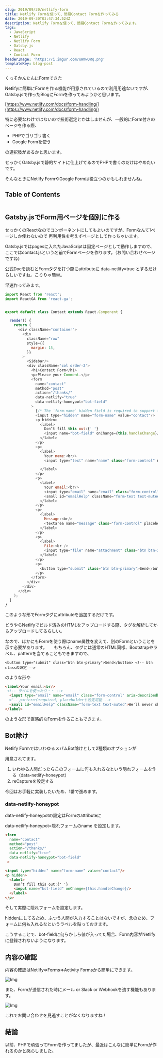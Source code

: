 ```yaml
---
slug: 2019/09/30/netlify-form
title: Netlify Formを使って、簡易Contact Formを作ってみる
date: 2019-09-30T03:47:34.524Z
description: Netlify Formを使って、簡易Contact Formを作ってみます。
tags:
  - JavaScript
  - Netlify
  - Netlify Form
  - Gatsby.js
  - React
  - Contact Form
headerImage: 'https://i.imgur.com/uWmwQRq.png'
templateKey: blog-post
---
```

くっそかんたんにFormできた

Netlifyに簡単にFormを作る機能が用意されているので利用用途ないですが、Gatsby.jsで作ったBlogにFormを作ってみようかと思います。

[https://www.netlify.com/docs/form-handling/](https://www.netlify.com/docs/form-handling/)

特に必要なわけではないので技術選定とかはしませんが、一般的にForm付きのページを作る際、

- PHPでゴリゴリ書く
- Google Formを使う

の選択肢があるかと思います。

せっかくGatsby.jsで静的サイトに仕上げてるのでPHPで書くのだけはやめたいです。

そんなときにNetlify FormやGoogle Formは役立つのかもしれませんね。

## Table of Contents

```toc

```

## Gatsby.jsでForm用ページを個別に作る

せっかくのReactなのでコンポーネントにしてもよいのですが、Formなんて1ページしか使わないので
再利用性を考えずページとして作っちゃいます。

Gatsby.jsではpagesに入れたJavaScriptは固定ページとして動作しますので、ここではcontact.jsという名前でFormページを作ります。（お問い合わせページですね）

公式Docを読むとFormタグを打つ際にattributeに data-netlify=true とするだけらしいですね。こりりゃ簡単。

早速作ってみます。

```javascript
import React from 'react';
import ReactGA from 'react-ga';


export default class Contact extends React.Component {

  render() {
    return (
      <div className="container">
        <div
          className="row"
          style={{
            margin: 15,
          }}
        >
          <Sidebar/>
          <div className="col order-2">
            <h1>Contact Form</h1>
            <p>Please your Comment.</p>
            <form
              name="contact"
              method="post"
              action="/thanks/"
              data-netlify="true"
              data-netlify-honeypot="bot-field"
            >
              {/* The `form-name` hidden field is required to support form submissions without JavaScript */}
              <input type="hidden" name="form-name" value="contact"/>
              <p hidden>
                <label>
                  Don’t fill this out:{' '}
                  <input name="bot-field" onChange={this.handleChange}/>
                </label>
              </p>
              <p>
                <label>
                  Your name:<br/>
                  <input type="text" name="name" class="form-control" maxLength="30" minLength="2" required placeholder="Enter your name"/>

                </label>
              </p>
              <p>
                <label>
                  Your email:<br/>
                  <input type="email" name="email" class="form-control" aria-describedby="emailHelp" pattern="^[a-zA-Z0-9.!#$%&'*+\/=?^_`{|}~-]+@[a-zA-Z0-9-]+(?:\.[a-zA-Z0-9-]+)*$" required placeholder="Enter your email" />
                  <small id="emailHelp" className="form-text text-muted">We'll never share your email with anyone else.</small>
                </label>
              </p>
              <p>
                <label>
                  Message:<br/>
                  <textarea name="message" class="form-control" placeholder="Something writing..."/>
                </label>
              </p>
              <p>
                <label>
                  File:<br />
                  <input type="file" name="attachment" class="btn btn-info" />
                </label>
              </p>
              <p>
                <button type="submit" class="btn btn-primary">Send</button>
              </p>
            </form>
          </div>
        </div>
      </div>
    );
  }
}
```

このような形でFormタグにattributeを追加するだけです。

どうやらNetlifyでビルド済みのHTMLをアップロードする際、タグを解析してからアップロードしてるらしい。

なので、ほかにもFormを使う際はname属性を変えて、別のFormということを示す必要があります。
　
もちろん、タグには通常のHTML同様、Bootstrapやラベル、patternを当てることもできますので、

```
<button type="submit" class="btn btn-primary">Send</button> <!-- btn classの設定 -->
```

のような形や

```html
<label>Your email:<br/>
 <!-- ラベルを使ったり・・ -->
  <input type="email" name="email" class="form-control" aria-describedby="emailHelp" pattern="^[a-zA-Z0-9.!#$%&'*+\/=?^_`{|}~-]+@[a-zA-Z0-9-]+(?:\.[a-zA-Z0-9-]+)*$" required placeholder="Enter your email" />
　<!-- patternやrequired, placeholderも設定可能 -->
  <small id="emailHelp" className="form-text text-muted">We'll never share your email with anyone else.</small>
</label>
```

のような形で直感的なFormを作ることもできます。

## Bot除け

Netlify FormではいわゆるスパムBot除けとして2種類のオプションが

用意されてます。

1. いわゆる人間だったらこのフォームに何も入れるなという隠れフォームを作る（data-netlify-honeypot）
2. reCaptureを設定する

今回はお手軽に実装したいため、1番で進めます。

### data-netlify-honeypot

data-netlify-honeypotの設定はFormのattributeに

data-netlify-honeypot=隠れフォームのname を設定します。

```html
<form
  name="contact"
  method="post"
  action="/thanks/"
  data-netlify="true"
  data-netlify-honeypot="bot-field"
 >

<input type="hidden" name="form-name" value="contact"/>
<p hidden>
  <label>
    Don’t fill this out:{' '}
    <input name="bot-field" onChange={this.handleChange}/>
  </label>
</p>
```

そして実際に隠れフォームを設定します。

hiddenにしてるため、ふつう人間が入力することはないですが、念のため、フォームに何も入れるなというラベルを貼っておきます。

こうすることで、bot-fieldに何らかしら値が入ってた場合、Form内容がNetlifyに登録されないようになります。

## 内容の確認

内容の確認はNetlify=>Forms=>Activity Formsから簡単にできます。

![Img](https://i.imgur.com/uWmwQRq.png)

また、Formが送信された時にメール or Slack or Webhookを流す機能もあります。

![Img](https://i.imgur.com/BnS7iSC.png)

これでお問い合わせを見逃すことがなくなりますね！

## 結論

以前、PHPで頑張ってFormを作ってましたが、最近はこんなに簡単にFormが作れるのかと感心しました。
